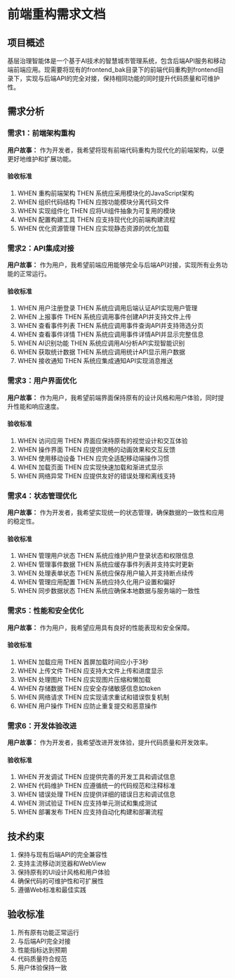 # 前端重构需求文档

## 项目概述

基层治理智能体是一个基于AI技术的智慧城市管理系统，包含后端API服务和移动端前端应用。现需要将现有的frontend_bak目录下的前端代码重构到frontend目录下，实现与后端API的完全对接，保持相同功能的同时提升代码质量和可维护性。

## 需求分析

### 需求1：前端架构重构

**用户故事：** 作为开发者，我希望将现有前端代码重构为现代化的前端架构，以便更好地维护和扩展功能。

#### 验收标准

1. WHEN 重构前端架构 THEN 系统应采用模块化的JavaScript架构
2. WHEN 组织代码结构 THEN 应按功能模块分离代码文件
3. WHEN 实现组件化 THEN 应将UI组件抽象为可复用的模块
4. WHEN 配置构建工具 THEN 应支持现代化的前端构建流程
5. WHEN 优化资源管理 THEN 应实现静态资源的优化加载

### 需求2：API集成对接

**用户故事：** 作为用户，我希望前端应用能够完全与后端API对接，实现所有业务功能的正常运行。

#### 验收标准

1. WHEN 用户注册登录 THEN 系统应调用后端认证API实现用户管理
2. WHEN 上报事件 THEN 系统应调用事件创建API并支持文件上传
3. WHEN 查看事件列表 THEN 系统应调用事件查询API并支持筛选分页
4. WHEN 查看事件详情 THEN 系统应调用事件详情API并显示完整信息
5. WHEN AI识别功能 THEN 系统应调用AI分析API实现智能识别
6. WHEN 获取统计数据 THEN 系统应调用统计API显示用户数据
7. WHEN 接收通知 THEN 系统应集成通知API实现消息推送

### 需求3：用户界面优化

**用户故事：** 作为用户，我希望前端界面保持原有的设计风格和用户体验，同时提升性能和响应速度。

#### 验收标准

1. WHEN 访问应用 THEN 界面应保持原有的视觉设计和交互体验
2. WHEN 操作界面 THEN 应提供流畅的动画效果和交互反馈
3. WHEN 使用移动设备 THEN 应完全适配移动端操作习惯
4. WHEN 加载页面 THEN 应实现快速加载和渐进式显示
5. WHEN 网络异常 THEN 应提供友好的错误处理和离线支持

### 需求4：状态管理优化

**用户故事：** 作为开发者，我希望实现统一的状态管理，确保数据的一致性和应用的稳定性。

#### 验收标准

1. WHEN 管理用户状态 THEN 系统应维护用户登录状态和权限信息
2. WHEN 管理事件数据 THEN 系统应缓存事件列表并支持实时更新
3. WHEN 处理表单状态 THEN 系统应保存用户输入并支持断点续传
4. WHEN 管理应用配置 THEN 系统应持久化用户设置和偏好
5. WHEN 同步数据状态 THEN 系统应确保本地数据与服务端的一致性

### 需求5：性能和安全优化

**用户故事：** 作为用户，我希望应用具有良好的性能表现和安全保障。

#### 验收标准

1. WHEN 加载应用 THEN 首屏加载时间应小于3秒
2. WHEN 上传文件 THEN 应支持大文件上传和进度显示
3. WHEN 处理图片 THEN 应实现图片压缩和懒加载
4. WHEN 存储数据 THEN 应安全存储敏感信息如token
5. WHEN 网络请求 THEN 应实现请求重试和错误恢复机制
6. WHEN 用户操作 THEN 应防止重复提交和恶意操作

### 需求6：开发体验改进

**用户故事：** 作为开发者，我希望改进开发体验，提升代码质量和开发效率。

#### 验收标准

1. WHEN 开发调试 THEN 应提供完善的开发工具和调试信息
2. WHEN 代码维护 THEN 应遵循统一的代码规范和注释标准
3. WHEN 错误处理 THEN 应提供详细的错误日志和调试信息
4. WHEN 测试验证 THEN 应支持单元测试和集成测试
5. WHEN 部署发布 THEN 应支持自动化构建和部署流程

## 技术约束

1. 保持与现有后端API的完全兼容性
2. 支持主流移动浏览器和WebView
3. 保持原有的UI设计风格和用户体验
4. 确保代码的可维护性和可扩展性
5. 遵循Web标准和最佳实践

## 验收标准

1. 所有原有功能正常运行
2. 与后端API完全对接
3. 性能指标达到预期
4. 代码质量符合规范
5. 用户体验保持一致